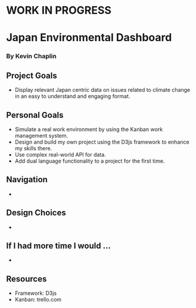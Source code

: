 # WORK IN PROGRESS

# Japan Environmental Dashboard
### By Kevin Chaplin

## Project Goals
- Display relevant Japan centric data on issues related to climate change in an easy to understand and engaging format.

## Personal Goals
- Simulate a real work environment by using the Kanban work management system.
- Design and build my own project using the D3js framework to enhance my skills there.
- Use complex real-world API for data.
- Add dual language functionality to a project for the first time.

## Navigation
-

## Design Choices
-

## If I had more time I would ...
-

## Resources
- Framework: D3js
- Kanban: trello.com
